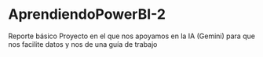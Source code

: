 # AprendiendoPowerBI-2
Reporte básico 
Proyecto en el que nos apoyamos en la IA (Gemini) para que nos facilite datos y nos de una guía de trabajo

